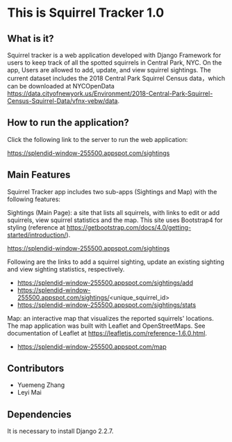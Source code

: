 This is Squirrel Tracker 1.0
====================================


What is it?
-------------------
Squirrel tracker is a web application developed with Django Framework for users to keep track of all the spotted squirrels in Central Park, NYC. On the app, Users are allowed to add, update, and view squirrel sightings. The current dataset includes the 2018 Central Park Squirrel Census data，which can be downloaded at NYCOpenData https://data.cityofnewyork.us/Environment/2018-Central-Park-Squirrel-Census-Squirrel-Data/vfnx-vebw/data.


How to run the application?
-----------------------------

Click the following link to the server to run the web application:

   https://splendid-window-255500.appspot.com/sightings


Main Features
-------------------
Squirrel Tracker app includes two sub-apps (Sightings and Map) with the following features:

Sightings (Main Page): a site that lists all squirrels, with links to edit or add squirrels, view squirrel statistics and the map. This site uses Bootstrap4 for styling (reference at https://getbootstrap.com/docs/4.0/getting-started/introduction/).

   https://splendid-window-255500.appspot.com/sightings

Following are the links to add a squirrel sighting, update an existing sighting and view sighting statistics, respectively.

   -  https://splendid-window-255500.appspot.com/sightings/add
   -  https://splendid-window-255500.appspot.com/sightings/<unique_squirrel_id>
   -  https://splendid-window-255500.appspot.com/sightings/stats
    
Map: an interactive map that visualizes the reported squirrels' locations. The map application was built with Leaflet and OpenStreetMaps. See documentation of Leaflet at https://leafletjs.com/reference-1.6.0.html.
    
   -   https://splendid-window-255500.appspot.com/map


Contributors
-----------------------
- Yuemeng Zhang 
- Leyi Mai 


Dependencies
------------
It is necessary to install Django 2.2.7.

